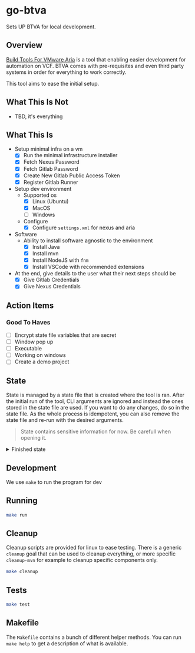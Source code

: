 # go-btva

Sets UP BTVA for local development.

## Overview

[Build Tools For VMware Aria](https://github.com/vmware/build-tools-for-vmware-aria) is a tool that enabling easier development for automation on VCF.
BTVA comes with pre-requisites and even third party systems in order for everything to work correctly.

This tool aims to ease the initial setup.

## What This Is Not

- TBD, it's everything

## What This Is

- Setup minimal infra on a vm
    - [x] Run the minimal infrastructure installer
    - [x] Fetch Nexus Password
    - [x] Fetch Gitlab Password
    - [x] Create New Gitlab Public Access Token
    - [x] Register Gitlab Runner
- Setup dev environment
    - Supported os
        - [x] Linux (Ubuntu)
        - [x] MacOS
        - [ ] Windows
    - Configure
        - [x] Configure `settings.xml` for nexus and aria
- Software
    - Ability to install software agnostic to the environment
        - [x] Install Java
        - [x] Install mvn
        - [x] Install NodeJS with `fnm`
        - [x] Install VSCode with recommended extensions
- At the end, give details to the user what their next steps should be
    - [x] Give Gitlab Credentials
    - [x] Give Nexus Credentials

## Action Items

### Good To Haves

- [ ] Encrypt state file variables that are secret
- [ ] Window pop up
- [ ] Executable
- [ ] Working on windows
- [ ] Create a demo project

## State

State is managed by a state file that is created where the tool is ran. After the initial run of the tool, CLI arguments are ignored and
instead the ones stored in the state file are used. If you want to do any changes, do so in the state file. As the whole process is
idempotent, you can also remove the state file and re-run with the desired arguments.

> State contains sensitive information for now. Be carefull when opening it.


<details>
    <summary>Finished state</summary>
    <img src="assets/state-finished.png"/>
</details>

## Development

We use `make` to run the program for dev

## Running

```sh
make run
```

## Cleanup

Cleanup scripts are provided for linux to ease testing. There is a generic `cleanup` goal that can be used to cleanup everything, or more
specific `cleanup-mvn` for example to cleanup specific components only.

```sh
make cleanup
```

## Tests

```sh
make test
```

## Makefile

The `Makefile` contains a bunch of different helper methods. You can run `make help` to get a description of what is available.

